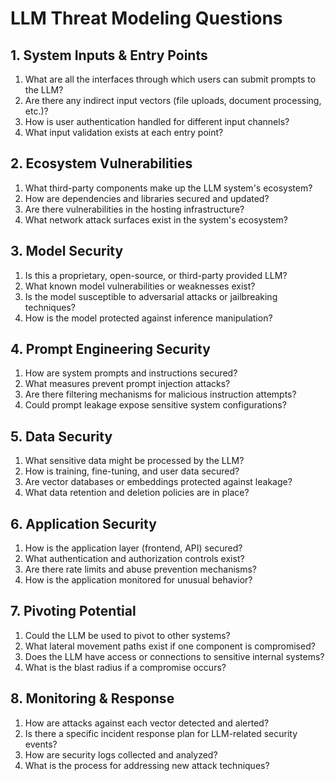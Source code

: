 # LLM Threat Modeling Questions

## 1. System Inputs & Entry Points
1. What are all the interfaces through which users can submit prompts to the LLM?
2. Are there any indirect input vectors (file uploads, document processing, etc.)?
3. How is user authentication handled for different input channels?
4. What input validation exists at each entry point?

## 2. Ecosystem Vulnerabilities
1. What third-party components make up the LLM system's ecosystem?
2. How are dependencies and libraries secured and updated?
3. Are there vulnerabilities in the hosting infrastructure?
4. What network attack surfaces exist in the system's ecosystem?

## 3. Model Security
1. Is this a proprietary, open-source, or third-party provided LLM?
2. What known model vulnerabilities or weaknesses exist?
3. Is the model susceptible to adversarial attacks or jailbreaking techniques?
4. How is the model protected against inference manipulation?

## 4. Prompt Engineering Security
1. How are system prompts and instructions secured?
2. What measures prevent prompt injection attacks?
3. Are there filtering mechanisms for malicious instruction attempts?
4. Could prompt leakage expose sensitive system configurations?

## 5. Data Security
1. What sensitive data might be processed by the LLM?
2. How is training, fine-tuning, and user data secured?
3. Are vector databases or embeddings protected against leakage?
4. What data retention and deletion policies are in place?

## 6. Application Security
1. How is the application layer (frontend, API) secured?
2. What authentication and authorization controls exist?
3. Are there rate limits and abuse prevention mechanisms?
4. How is the application monitored for unusual behavior?

## 7. Pivoting Potential
1. Could the LLM be used to pivot to other systems?
2. What lateral movement paths exist if one component is compromised?
3. Does the LLM have access or connections to sensitive internal systems?
4. What is the blast radius if a compromise occurs?

## 8. Monitoring & Response
1. How are attacks against each vector detected and alerted?
2. Is there a specific incident response plan for LLM-related security events?
3. How are security logs collected and analyzed?
4. What is the process for addressing new attack techniques?
